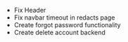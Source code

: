- Fix Header
- Fix navbar timeout in redacts page
- Create forgot password functionality
- Create delete account backend